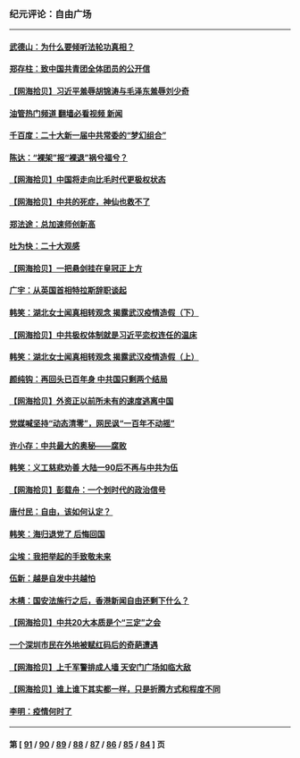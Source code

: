 ### 纪元评论：自由广场
---
#### [武德山：为什么要倾听法轮功真相？](../../pages/nsc993/n13853119.md?10270330) 
#### [郑存柱：致中国共青团全体团员的公开信](../../pages/nsc993/n13852864.md?10270330) 
#### [【网海拾贝】习近平羞辱胡锦涛与毛泽东羞辱刘少奇](../../pages/nsc993/n13852778.md?10270330) 
#### [油管热门频道 翻墙必看视频 新闻](ok?10270330)
#### [千百度：二十大新一届中共常委的“梦幻组合”](../../pages/nsc993/n13852328.md?10270330) 
#### [陈达：“裸架”报“裸退”祸兮福兮？](../../pages/nsc993/n13852366.md?10270330) 
#### [【网海拾贝】中国将走向比毛时代更极权状态](../../pages/nsc993/n13851715.md?10270330) 
#### [【网海拾贝】中共的死症，神仙也救不了](../../pages/nsc993/n13851413.md?10270330) 
#### [郑法途：总加速师创新高](../../pages/nsc993/n13851576.md?10270330) 
#### [吐为快：二十大观感](../../pages/nsc993/n13851456.md?10270330) 
#### [【网海拾贝】一把悬剑挂在皇冠正上方](../../pages/nsc993/n13851183.md?10270330) 
#### [广宇：从英国首相特拉斯辞职谈起](../../pages/nsc993/n13850804.md?10270330) 
#### [韩笑：湖北女士闻真相转观念 揭露武汉疫情造假（下）](../../pages/nsc993/n13850769.md?10270330) 
#### [【网海拾贝】中共极权体制就是习近平恋权连任的温床](../../pages/nsc993/n13850760.md?10270330) 
#### [韩笑：湖北女士闻真相转观念 揭露武汉疫情造假（上）](../../pages/nsc993/n13850176.md?10270330) 
#### [颜纯钩：再回头已百年身 中共国只剩两个结局](../../pages/nsc993/n13850207.md?10270330) 
#### [【网海拾贝】外资正以前所未有的速度逃离中国](../../pages/nsc993/n13849728.md?10270330) 
#### [党媒喊坚持“动态清零”，网民讽“一百年不动摇”](../../pages/nsc993/n13848552.md?10270330) 
#### [许小存：中共最大的奥秘——腐败](../../pages/nsc993/n13848635.md?10270330) 
#### [韩笑：义工慈悲劝善 大陆一90后不再与中共为伍](../../pages/nsc993/n13848520.md?10270330) 
#### [【网海拾贝】彭载舟：一个划时代的政治信号](../../pages/nsc993/n13847854.md?10270330) 
#### [唐付民：自由，该如何认定？ ](../../pages/nsc993/n13847800.md?10270330) 
#### [韩笑：海归退党了 后悔回国](../../pages/nsc993/n13846872.md?10270330) 
#### [尘埃：我把举起的手致敬未来](../../pages/nsc993/n13846423.md?10270330) 
#### [伍新：越是自发中共越怕](../../pages/nsc993/n13846265.md?10270330) 
#### [木棈：国安法施行之后，香港新闻自由还剩下什么？](../../pages/nsc993/n13844393.md?10270330) 
#### [【网海拾贝】中共20大本质是个“三定”之会](../../pages/nsc993/n13843708.md?10270330) 
#### [一个深圳市民在外地被赋红码后的奇葩遭遇](../../pages/nsc993/n13843303.md?10270330) 
#### [【网海拾贝】上千军警排成人墙 天安门广场如临大敌](../../pages/nsc993/n13842741.md?10270330) 
#### [【网海拾贝】谁上谁下其实都一样，只是折腾方式和程度不同](../../pages/nsc993/n13841688.md?10270330) 
#### [李明：疫情何时了](../../pages/nsc993/n13841552.md?10270330) 

---
#### 第 [ [91](./91.md?10270330) / [90](./90.md?10270330) / [89](./89.md?10270330) / [88](./88.md?10270330) / [87](./87.md?10270330) / [86](./86.md?10270330) / [85](./85.md?10270330) / [84](./84.md?10270330) ] 页
